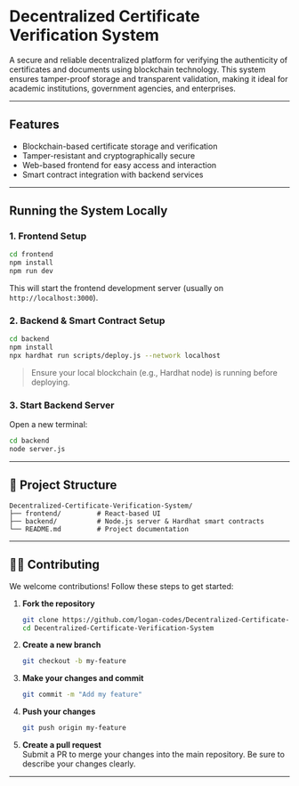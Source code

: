 # Decentralized Certificate Verification System

A secure and reliable decentralized platform for verifying the authenticity of certificates and documents using blockchain technology. This system ensures tamper-proof storage and transparent validation, making it ideal for academic institutions, government agencies, and enterprises.

---

## Features

- Blockchain-based certificate storage and verification  
- Tamper-resistant and cryptographically secure  
- Web-based frontend for easy access and interaction  
- Smart contract integration with backend services  

---

## Running the System Locally

### 1. Frontend Setup

```bash
cd frontend
npm install
npm run dev
```

This will start the frontend development server (usually on `http://localhost:3000`).

### 2. Backend & Smart Contract Setup

```bash
cd backend
npm install
npx hardhat run scripts/deploy.js --network localhost
```

> Ensure your local blockchain (e.g., Hardhat node) is running before deploying.

### 3. Start Backend Server

Open a new terminal:

```bash
cd backend
node server.js
```

---

## 📂 Project Structure

```
Decentralized-Certificate-Verification-System/
├── frontend/         # React-based UI
├── backend/          # Node.js server & Hardhat smart contracts
└── README.md         # Project documentation
```
---

## 🧑‍💻 Contributing

We welcome contributions! Follow these steps to get started:

1. **Fork the repository**
   ```bash
   git clone https://github.com/logan-codes/Decentralized-Certificate-Verification-System.git
   cd Decentralized-Certificate-Verification-System
   ```

2. **Create a new branch**
   ```bash
   git checkout -b my-feature
   ```

3. **Make your changes and commit**
   ```bash
   git commit -m "Add my feature"
   ```

4. **Push your changes**
   ```bash
   git push origin my-feature
   ```

5. **Create a pull request**  
   Submit a PR to merge your changes into the main repository. Be sure to describe your changes clearly.

---

